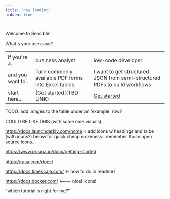 ```yaml
---
title: "new landing"
hidden: true

---
```


Welcome to Sensible!

What's your use case?

|                    |                                                     |                                                              |
| ------------------ | --------------------------------------------------- | ------------------------------------------------------------ |
|                    |                                                     |                                                              |
| if you're a...     | business analyst                                    | low-code developer                                           |
| and you want to... | Turn commonly available PDF forms into Excel tables | I want to get structured JSON from semi-structured PDFs to build workflows |
| start here...      | [Get started](TBD LINK)                             | [Get started](doc:quickstart)                                |



TODO: add images to the table under an 'example' row?





COULD BE LIKE THIS (with some nice visuals):



https://docs.launchdarkly.com/home < add icons w headings and talbe (with icons?) below for quick cheap nickeness...remember those open source icons...



https://www.prisma.io/docs/getting-started

https://rasa.com/docs/

https://docs.timescale.com/ <- how to do in readme? 

https://docs.docker.com/ <--- nice! Icons! 







"which tutorial is right for me?"









